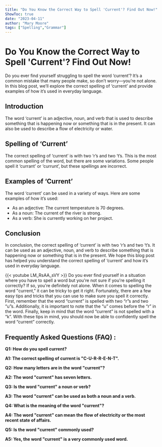 ```yaml
---
title: "Do You Know the Correct Way to Spell 'Current'? Find Out Now!"
ShowToc: true 
date: "2023-04-11"
author: "Mary Moore" 
tags: ["Spelling","Grammar"]
---
```

# Do You Know the Correct Way to Spell 'Current'? Find Out Now!

Do you ever find yourself struggling to spell the word ‘current’? It’s a common mistake that many people make, so don’t worry—you’re not alone. In this blog post, we’ll explore the correct spelling of ‘current’ and provide examples of how it’s used in everyday language.

## Introduction

The word ‘current’ is an adjective, noun, and verb that is used to describe something that is happening now or something that is in the present. It can also be used to describe a flow of electricity or water.

## Spelling of ‘Current’

The correct spelling of ‘current’ is with two ‘r’s and two ‘t’s. This is the most common spelling of the word, but there are some variations. Some people spell it ‘currant’ or ‘currunt’, but these spellings are incorrect.

## Examples of ‘Current’

The word ‘current’ can be used in a variety of ways. Here are some examples of how it’s used:

* As an adjective: The current temperature is 70 degrees.
* As a noun: The current of the river is strong.
* As a verb: She is currently working on her project.

## Conclusion

In conclusion, the correct spelling of ‘current’ is with two ‘r’s and two ‘t’s. It can be used as an adjective, noun, and verb to describe something that is happening now or something that is in the present. We hope this blog post has helped you understand the correct spelling of ‘current’ and how it’s used in everyday language.

{{< youtube LM_RsAA_sVY >}} 
Do you ever find yourself in a situation where you have to spell a word but you're not sure if you're spelling it correctly? If so, you're definitely not alone. When it comes to spelling the word "current," it can be tricky to get it right. Fortunately, there are a few easy tips and tricks that you can use to make sure you spell it correctly. First, remember that the word “current” is spelled with two “r”s and two “u”s. Additionally, it is important to note that the “u” comes before the “r” in the word. Finally, keep in mind that the word “current” is not spelled with a “k”. With these tips in mind, you should now be able to confidently spell the word “current” correctly.

## Frequently Asked Questions (FAQ) :
**Q1: How do you spell current?**

**A1: The correct spelling of current is "C-U-R-R-E-N-T".**

**Q2: How many letters are in the word "current"?**

**A2: The word "current" has seven letters.**

**Q3: Is the word "current" a noun or verb?**

**A3: The word "current" can be used as both a noun and a verb.**

**Q4: What is the meaning of the word "current"?**

**A4: The word "current" can mean the flow of electricity or the most recent state of affairs.**

**Q5: Is the word "current" commonly used?**

**A5: Yes, the word "current" is a very commonly used word.**





